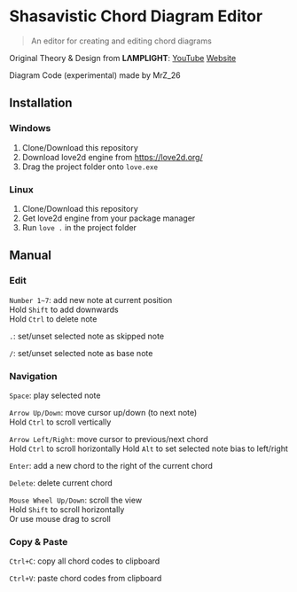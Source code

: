 # Shasavistic Chord Diagram Editor

> An editor for creating and editing chord diagrams

Original Theory & Design from **LΛMPLIGHT**:
[YouTube](https://www.youtube.com/@L4MPLIGHT)
[Website](https://lamplight0.sakura.ne.jp/a/)

Diagram Code (experimental) made by MrZ_26

## Installation

### Windows

1. Clone/Download this repository
2. Download love2d engine from https://love2d.org/
3. Drag the project folder onto `love.exe`

### Linux

1. Clone/Download this repository
2. Get love2d engine from your package manager
3. Run `love .` in the project folder

## Manual

### Edit

`Number 1~7`: add new note at current position  
Hold `Shift` to add downwards  
Hold `Ctrl` to delete note

`.`: set/unset selected note as skipped note

`/`: set/unset selected note as base note

### Navigation

`Space`: play selected note

`Arrow Up/Down`: move cursor up/down (to next note)  
Hold `Ctrl` to scroll vertically

`Arrow Left/Right`: move cursor to previous/next chord  
Hold `Ctrl` to scroll horizontally
Hold `Alt` to set selected note bias to left/right

`Enter`: add a new chord to the right of the current chord

`Delete`: delete current chord

`Mouse Wheel Up/Down`: scroll the view  
Hold `Shift` to scroll horizontally  
Or use mouse drag to scroll

### Copy & Paste

`Ctrl+C`: copy all chord codes to clipboard

`Ctrl+V`: paste chord codes from clipboard
